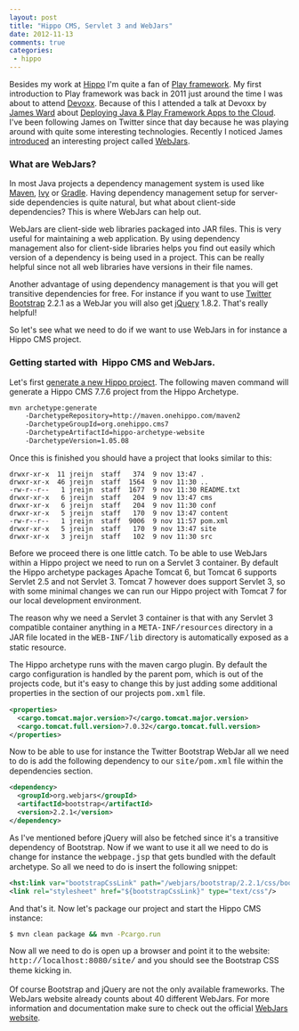 ```yaml
---
layout: post
title: "Hippo CMS, Servlet 3 and WebJars"
date: 2012-11-13
comments: true
categories:
 - hippo
---
```


Besides my work at <a href="http://www.onhippo.com/" target="_blank">Hippo</a> I'm quite a fan of <a href="http://www.playframework.org/" target="_blank">Play framework</a>.
My first introduction to Play framework was back in 2011 just around the time I was about to attend <a href="http://www.devoxx.com/" target="_blank">Devoxx</a>.
Because of this I attended a talk at Devoxx by <a href="http://www.jamesward.com/" target="_blank">James Ward</a> about <a href="http://www.devoxx.com/pages/viewpage.action?pageId=5015973">Deploying Java &amp; Play Framework Apps to the Cloud</a>.
I've been following James on Twitter since that day because he was playing around with quite some interesting technologies.
Recently I noticed James <a href="http://www.jamesward.com/2012/10/31/webjars-officially-launched" target="_blank">introduced</a> an interesting project called <a href="http://www.webjars.org/" target="_blank">WebJars</a>.

### What are WebJars?

In most Java projects a dependency management system is used like <a href="http://maven.apache.org/" target="_blank">Maven</a>, <a href="http://ant.apache.org/ivy/" target="_blank">Ivy</a> or <a href="http://www.gradle.org/" target="_blank">Gradle</a>.
Having dependency management setup for server-side dependencies is quite natural, but what about client-side dependencies? This is where WebJars can help out.

WebJars are client-side web libraries packaged into JAR files. This is very useful for maintaining a web application.
By using dependency management also for client-side libraries helps you find out easily which version of a dependency is being used in a project.
This can be really helpful since not all web libraries have versions in their file names.

Another advantage of using dependency management is that you will get transitive dependencies for free.
For instance if you want to use <a href="http://twitter.github.com/bootstrap/" target="_blank">Twitter Bootstrap</a> 2.2.1 as a WebJar you will also get <a href="http://jquery.org/" target="_blank">jQuery</a> 1.8.2.
That's really helpful!

So let's see what we need to do if we want to use WebJars in for instance a Hippo CMS project.

### Getting started with&nbsp; Hippo CMS and WebJars.

Let's first <a href="http://www.onehippo.org/7_7/trails/developer-trail/hippo-baby-steps" target="_blank">generate a new Hippo project</a>. The following maven command will generate a Hippo CMS 7.7.6 project from the Hippo Archetype.

``` bash
mvn archetype:generate
    -DarchetypeRepository=http://maven.onehippo.com/maven2
    -DarchetypeGroupId=org.onehippo.cms7
    -DarchetypeArtifactId=hippo-archetype-website
    -DarchetypeVersion=1.05.08
```

Once this is finished you should have a project that looks similar to this:

```
drwxr-xr-x  11 jreijn  staff   374  9 nov 13:47 .
drwxr-xr-x  46 jreijn  staff  1564  9 nov 11:30 ..
-rw-r--r--   1 jreijn  staff  1677  9 nov 11:30 README.txt
drwxr-xr-x   6 jreijn  staff   204  9 nov 13:47 cms
drwxr-xr-x   6 jreijn  staff   204  9 nov 11:30 conf
drwxr-xr-x   5 jreijn  staff   170  9 nov 13:47 content
-rw-r--r--   1 jreijn  staff  9006  9 nov 11:57 pom.xml
drwxr-xr-x   5 jreijn  staff   170  9 nov 13:47 site
drwxr-xr-x   3 jreijn  staff   102  9 nov 11:30 src
```

Before we proceed there is one little catch. To be able to use WebJars within a Hippo project we need to run on a Servlet 3 container.
By default the Hippo archetype packages Apache Tomcat 6, but Tomcat 6 supports Servlet 2.5 and not Servlet 3.
Tomcat 7 however does support Servlet 3, so with some minimal changes we can run our Hippo project with Tomcat 7 for our local development environment.

The reason why we need a Servlet 3 container is that with any Servlet 3 compatible container anything in a <span style="font-family: &quot;Courier New&quot;,Courier,monospace;">META-INF/resources</span> directory in a JAR file located in the <span style="font-family: &quot;Courier New&quot;,Courier,monospace;">WEB-INF/lib</span> directory is automatically exposed as a static resource.

The Hippo archetype runs with the maven cargo plugin. By default the cargo configuration is handled by the parent pom, which is out of the projects code, but it's easy to change this by just adding some additional properties in the <span style="font-family: &quot;Courier New&quot;,Courier,monospace;"><properties></span> section of our projects <span style="font-family: &quot;Courier New&quot;,Courier,monospace;">pom.xml</span> file.

``` xml
<properties>
  <cargo.tomcat.major.version>7</cargo.tomcat.major.version>
  <cargo.tomcat.full.version>7.0.32</cargo.tomcat.full.version>
</properties>
```

Now to be able to use for instance the Twitter Bootstrap WebJar all we need to do is add the following dependency to our <span style="font-family: &quot;Courier New&quot;,Courier,monospace;">site/pom.xml</span> file within the dependencies section.&nbsp;

``` xml
<dependency>
  <groupId>org.webjars</groupId>
  <artifactId>bootstrap</artifactId>
  <version>2.2.1</version>
</dependency>
```

As I've mentioned before jQuery will also be fetched since it's a transitive dependency of Bootstrap.
Now if we want to use it all we need to do is change for instance the <span style="font-family: &quot;Courier New&quot;,Courier,monospace;">webpage.jsp</span> that gets bundled with the default archetype. So all we need to do is insert the following snippet:

``` xml
<hst:link var="bootstrapCssLink" path="/webjars/bootstrap/2.2.1/css/bootstrap.min.css"/>
<link rel="stylesheet" href="${bootstrapCssLink}" type="text/css"/>
```

And that's it. Now let's package our project and start the Hippo CMS instance:

``` bash
$ mvn clean package && mvn -Pcargo.run
```

Now all we need to do is open up a browser and point it to the website: <span style="font-family: &quot;Courier New&quot;,Courier,monospace;">http://localhost:8080/site/</span> and you should see the Bootstrap CSS theme kicking in.<br /><br />Of course Bootstrap and jQuery are not the only available frameworks. The WebJars website already counts about 40 different WebJars. For more information and documentation make sure to check out the official <a href="http://www.webjars.org/" target="_blank">WebJars website</a>.
